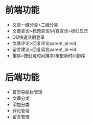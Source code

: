 # 前端功能
* 文章一级分类>二级分类
* 文章查询>标题查询/内容查询>标红显示
* QQ快速注册登录
* 文章评论>回复评论parent_id->id
* 留言建议>回复留言parent_id->id
* 排序>按创建时间排序/按更新时间排序

# 后端功能
* 首页导航栏管理
* 文章分类
* 添加分类
* 评论管理
* 留言管理

#
#